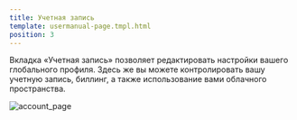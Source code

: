 ```yaml
---
title: Учетная запись
template: usermanual-page.tmpl.html
position: 3
---
```


Вкладка «Учетная запись» позволяет редактировать настройки вашего глобального профиля. Здесь же вы можете контролировать вашу учетную запись, биллинг, а также использование вами облачного пространства. 

![account_page][1]

[1]: /images/platform/account.png "Учетная запись"

